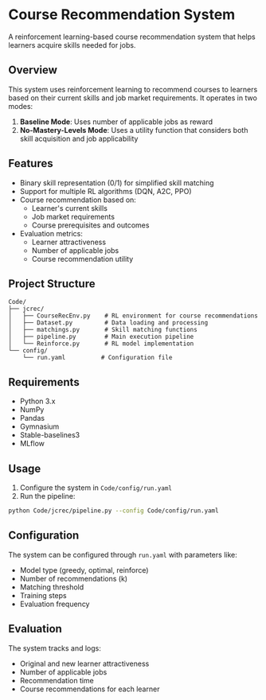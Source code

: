 # Course Recommendation System

A reinforcement learning-based course recommendation system that helps learners acquire skills needed for jobs.

## Overview

This system uses reinforcement learning to recommend courses to learners based on their current skills and job market requirements. It operates in two modes:

1. **Baseline Mode**: Uses number of applicable jobs as reward
2. **No-Mastery-Levels Mode**: Uses a utility function that considers both skill acquisition and job applicability

## Features

- Binary skill representation (0/1) for simplified skill matching
- Support for multiple RL algorithms (DQN, A2C, PPO)
- Course recommendation based on:
  - Learner's current skills
  - Job market requirements
  - Course prerequisites and outcomes
- Evaluation metrics:
  - Learner attractiveness
  - Number of applicable jobs
  - Course recommendation utility

## Project Structure

```
Code/
├── jcrec/
│   ├── CourseRecEnv.py    # RL environment for course recommendations
│   ├── Dataset.py         # Data loading and processing
│   ├── matchings.py       # Skill matching functions
│   ├── pipeline.py        # Main execution pipeline
│   └── Reinforce.py       # RL model implementation
└── config/
    └── run.yaml          # Configuration file
```

## Requirements

- Python 3.x
- NumPy
- Pandas
- Gymnasium
- Stable-baselines3
- MLflow

## Usage

1. Configure the system in `Code/config/run.yaml`
2. Run the pipeline:
```bash
python Code/jcrec/pipeline.py --config Code/config/run.yaml
```

## Configuration

The system can be configured through `run.yaml` with parameters like:
- Model type (greedy, optimal, reinforce)
- Number of recommendations (k)
- Matching threshold
- Training steps
- Evaluation frequency

## Evaluation

The system tracks and logs:
- Original and new learner attractiveness
- Number of applicable jobs
- Recommendation time
- Course recommendations for each learner 